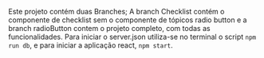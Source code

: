 Este projeto contém duas Branches; A branch Checklist contém o componente de checklist sem o componente de tópicos radio button e a branch radioButton contem o projeto completo, com todas as funcionalidades. Para iniciar o server.json utiliza-se no terminal o script `npm run db`, e para iniciar a aplicação react, `npm start`.
